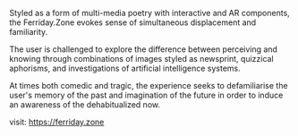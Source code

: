 
Styled as a form of multi-media poetry with interactive and AR components, the Ferriday.Zone evokes sense of simultaneous displacement and familiarity. 

The user is challenged to explore the difference between perceiving and knowing through combinations of images styled as newsprint, quizzical aphorisms, and investigations of artificial intelligence systems.

At times both comedic and tragic, the experience seeks to defamiliarise the user's memory of the past and imagination of the future in order to induce an awareness of the dehabitualized now.

visit:
https://ferriday.zone
